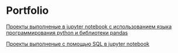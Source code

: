 # Portfolio

[Проекты выполненые в jupyter notebook с использованием языка программирования python и библиотеки pandas](https://github.com/MrDuma/Portfolio/tree/80fcee1e5be57986c244f9a4c8badc172e05c0f4/Python)

[Проекты выполненые с помощью SQL в jupyter notebook](https://github.com/MrDuma/Portfolio/tree/80fcee1e5be57986c244f9a4c8badc172e05c0f4/SQL)
